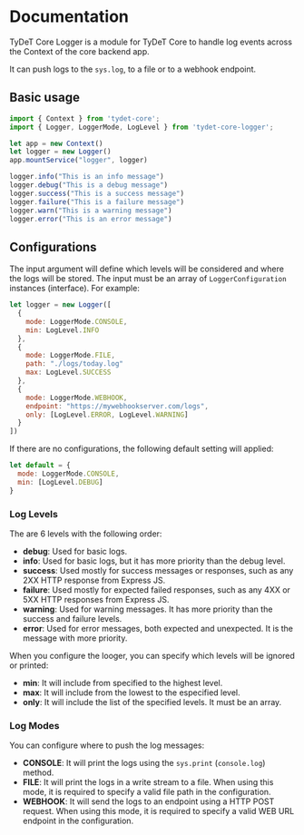 # Documentation

TyDeT Core Logger is a module for TyDeT Core to handle log events across the Context of the core backend app.

It can push logs to the `sys.log`, to a file or to a webhook endpoint.

## Basic usage

```js
import { Context } from 'tydet-core';
import { Logger, LoggerMode, LogLevel } from 'tydet-core-logger';

let app = new Context()
let logger = new Logger()
app.mountService("logger", logger)

logger.info("This is an info message")
logger.debug("This is a debug message")
logger.success("This is a success message")
logger.failure("This is a failure message")
logger.warn("This is a warning message")
logger.error("This is an error message")
```

## Configurations

The input argument will define which levels will be considered and where the logs will be stored. The input must be an array of `LoggerConfiguration` instances (interface). For example:

```js
let logger = new Logger([
  {
    mode: LoggerMode.CONSOLE,
    min: LogLevel.INFO
  },
  {
    mode: LoggerMode.FILE,
    path: "./logs/today.log"
    max: LogLevel.SUCCESS
  },
  {
    mode: LoggerMode.WEBHOOK,
    endpoint: "https://mywebhookserver.com/logs",
    only: [LogLevel.ERROR, LogLevel.WARNING]
  }
])
```

If there are no configurations, the following default setting will applied:

```js
let default = {
  mode: LoggerMode.CONSOLE,
  min: [LogLevel.DEBUG]
}
```


### Log Levels

The are 6 levels with the following order:

* **debug**: Used for basic logs.
* **info**: Used for basic logs, but it has more priority than the debug level.
* **success**: Used mostly for success messages or responses, such as any 2XX HTTP response from Express JS.
* **failure**: Used mostly for expected failed responses, such as any 4XX or 5XX HTTP responses from Express JS.
* **warning**: Used for warning messages. It has more priority than the success and failure levels.
* **error**: Used for error messages, both expected and unexpected. It is the message with more priority.

When you configure the looger, you can specify which levels will be ignored or printed:

* **min**: It will include from specified to the highest level.
* **max**: It will include from the lowest to the especified level.
* **only**: It will include the list of the specified levels. It must be an array.

### Log Modes

You can configure where to push the log messages:

* **CONSOLE**: It will print the logs using the `sys.print` (`console.log`) method.
* **FILE**: It will print the logs in a write stream to a file. When using this mode, it is required to specify a valid file path in the configuration.
* **WEBHOOK**: It will send the logs to an endpoint using a HTTP POST request. When using this mode, it is required to specify a valid WEB URL endpoint in the configuration.